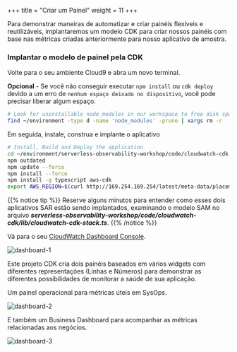 +++
title = "Criar um Painel"
weight = 11
+++

Para demonstrar maneiras de automatizar e criar painéis flexíveis e reutilizáveis, implantaremos um modelo CDK para criar nossos painéis com base nas métricas criadas anteriormente para nosso aplicativo de amostra.

### Implantar o modelo de painel pela CDK

Volte para o seu ambiente Cloud9 e abra um novo terminal.

**Opcional** - Se você não conseguir executar `npm install` ou `cdk deploy` devido a um erro de `nenhum espaço deixado no dispositivo`, você pode precisar liberar algum espaço.

```sh
# Look for uninstallable node_modules in our workspace to free disk space
find ~/environment -type d -name 'node_modules' -prune | xargs rm -r
```

Em seguida, instale, construa e implante o aplicativo

```sh
# Install, Build and Deploy the application
cd ~/environment/serverless-observability-workshop/code/cloudwatch-cdk
npm outdated
npm update --force
npm install --force
npm install -g typescript aws-cdk
export AWS_REGION=$(curl http://169.254.169.254/latest/meta-data/placement/region) cdk deploy -c stack_name=monitoring-app
```

{{% notice tip %}}
Reserve alguns minutos para entender como esses dois aplicativos SAR estão sendo implantados, examinando o modelo SAM no arquivo ***serverless-observability-workshop/code/cloudwatch-cdk/lib/cloudwatch-cdk-stack.ts***.
{{% /notice %}}

Vá para o seu [CloudWatch Dashboard Console](https://console.aws.amazon.com/cloudwatch/home?#dashboards:).

![dashboard-1](/images/dashboard_1.png)

Este projeto CDK cria dois painéis baseados em vários widgets com diferentes representações (Linhas e Números) para demonstrar as diferentes possibilidades de monitorar a saúde de sua aplicação.

Um painel operacional para métricas úteis em SysOps.

![dashboard-2](/images/dashboard_2.png)

E também um Business Dashboard para acompanhar as métricas relacionadas aos negócios.

![dashboard-3](/images/dashboard_3.png)

